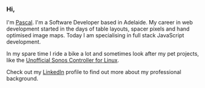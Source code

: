 ### Hi,

I'm [Pascal](http://www.pascalopitz.com). I'm a Software Developer based in Adelaide. My career in web development started in the days of table layouts, spacer pixels and hand optimised image maps. Today I am specialising in full stack JavaScript development.

In my spare time I ride a bike a lot and sometimes look after my pet projects, like the [Unofficial Sonos Controller for Linux](https://github.com/pascalopitz/unoffical-sonos-controller-for-linux).

Check out my [LinkedIn](https://www.linkedin.com/in/pascalopitz/) profile to find out more about my professional background.
